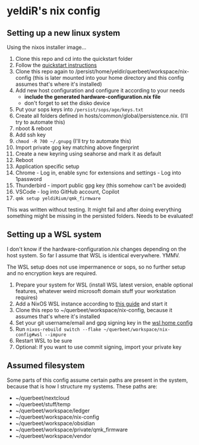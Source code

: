 # yeldiR's nix config
## Setting up a new linux system
Using the nixos installer image...

1. Clone this repo and cd into the quickstart folder
2. Follow the [quickstart instructions](./quickstart/README.md)
3. Clone this repo again to /persist/home/yeldir/querbeet/workspace/nix-config (this is later mounted into your home directory and this config assumes that's where it's installed)
4. Add new host configuration and configure it according to your needs
    - **include the generated hardware-configuration.nix file**
    - don't forget to set the disko device
5. Put your sops keys into `/persist/sops/age/keys.txt`
6. Create all folders defined in hosts/common/global/persistence.nix. (I'll try to automate this)
7. nboot & reboot
8. Add ssh key
9. `chmod -R 700 ~/.gnupg` (I'll try to automate this)
10. Import private gpg key matching above fingerprint
11. Create a new keyring using seahorse and mark it as default
12. Reboot
13. Application specific setup
  1. Chrome - Log in, enable sync for extensions and settings
    - Log into 1password
  2. Thunderbird - import public gpg key (this somehow can't be avoided)
  3. VSCode - log into GitHub account, Copilot
  4. `qmk setup yeldiRium/qmk_firmware`

This was written without testing. It might fail and after doing everything something might be missing in the persisted folders. Needs to be evaluated!

## Setting up a WSL system

I don't know if the hardware-configuration.nix changes depending on the host system. So far I assume that WSL is identical everywhere. YMMV.

The WSL setup does not use impermanence or sops, so no further setup and no encryption keys are required.

1. Prepare your system for WSL (install WSL latest version, enable optional features, whatever weird microsoft domain stuff your workstation requires)
2. Add a NixOS WSL instance according to [this guide](https://github.com/nix-community/NixOS-WSL) and start it
3. Clone this repo to ~/querbeet/workspace/nix-config, because it assumes that's where it's installed
4. Set your git username/email and gpg signing key in the [wsl home config](./home/nixos/wsl.nix)
5. Run `nixos-rebuild switch --flake ~/querbeet/workspace/nix-config#wsl --impure`
6. Restart WSL to be sure
7. Optional: If you want to use commit signing, import your private key

## Assumed filesystem

Some parts of this config assume certain paths are present in the system,
because that is how I structure my systems. These paths are:

- ~/querbeet/nextcloud
- ~/querbeet/stuff/temp
- ~/querbeet/workspace/ledger
- ~/querbeet/workspace/nix-config
- ~/querbeet/workspace/obsidian
- ~/querbeet/workspace/private/qmk_firmware
- ~/querbeet/workspace/vendor
